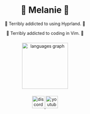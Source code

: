###

<h1 align=center>
  🌸 Melanie 🌸
</h1

###

<p align=center>🌺 Terribly addicted to using Hyprland. 🌹</p>
<p align=center>🌹 Terribly addicted to coding in Vim.  🌺</p>

###

<div align="center">
  <img src="https://github-readme-stats.vercel.app/api/top-langs?username=melanieloveslinux&locale=en&hide_title=false&layout=compact&card_width=320&langs_count=5&theme=rose_pine&hide_border=true&order=2&custom_title=Languages%20I%20made%20stuff%20for:" height="150" alt="languages graph"  />
</div>

###

<div align="center">
  <a href="https://discordapp.com/users/1305212512287068203" target="_blank">
    <img src="https://img.shields.io/static/v1?message=Discord&logo=discord&label=&color=7289DA&logoColor=white&labelColor=&style=for-the-badge" height="40" alt="discord logo"  />
  </a>
  <a href="https://www.youtube.com/@fragilekittyloveslinux" target="_blank">
    <img src="https://img.shields.io/static/v1?message=Youtube&logo=youtube&label=&color=FF0000&logoColor=white&labelColor=&style=for-the-badge" height="40" alt="youtube logo"  />
  </a>
</div>

###
